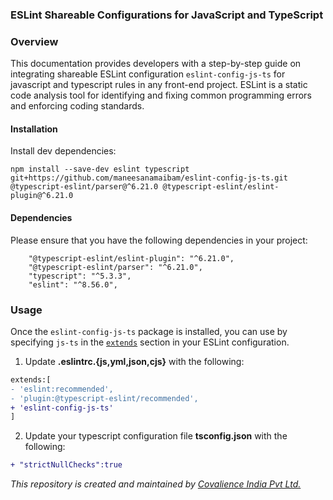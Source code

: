 ### ESLint Shareable Configurations for JavaScript and TypeScript

### Overview

This documentation provides developers with a step-by-step guide on integrating  shareable ESLint configuration `eslint-config-js-ts`  for javascript and typescript rules in any front-end project. ESLint is a static code analysis tool for identifying and fixing common programming errors and enforcing coding standards.

#### Installation

Install dev dependencies:
```
npm install	--save-dev eslint typescript git+https://github.com/maneesanamaibam/eslint-config-js-ts.git @typescript-eslint/parser@^6.21.0 @typescript-eslint/eslint-plugin@^6.21.0 
 ```





#### Dependencies
Please ensure that you have the following dependencies in your project:
```
    "@typescript-eslint/eslint-plugin": "^6.21.0",
    "@typescript-eslint/parser": "^6.21.0",
    "typescript": "^5.3.3",
    "eslint": "^8.56.0",
```
### Usage
Once the `eslint-config-js-ts` package is installed, you can use by specifying `js-ts` in the [`extends`](http://eslint.org/docs/user-guide/configuring#extending-configuration-files) section in your ESLint configuration.

1. Update **.eslintrc.{js,yml,json,cjs}** with the following:

```diff
extends:[
- 'eslint:recommended',
- 'plugin:@typescript-eslint/recommended',
+ 'eslint-config-js-ts'
]
```

2. Update your typescript configuration file **tsconfig.json** with the following:
```diff
+ "strictNullChecks":true
```



*This repository is created and maintained by [Covalience India Pvt Ltd.](https://covalience.com/)*
